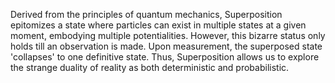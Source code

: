
Derived from the principles of quantum mechanics, Superposition epitomizes a state where particles can exist in multiple states at a given moment, embodying multiple potentialities. However, this bizarre status only holds till an observation is made. Upon measurement, the superposed state 'collapses' to one definitive state. Thus, Superposition allows us to explore the strange duality of reality as both deterministic and probabilistic.

